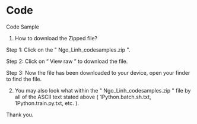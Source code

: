 # Code 
Code Sample 

1. How to download the Zipped file? 

Step 1: Click on the " Ngo_Linh_codesamples.zip ".

Step 2: Click on “ View raw ” to download the file.

Step 3: Now the file has been downloaded to your device, open your finder to find the file.  

2. You may also look what within the " Ngo_Linh_codesamples.zip " file by all of the ASCII text stated above ( 1Python.batch.sh.txt, 1Python.train.py.txt, etc. ).

Thank you.
